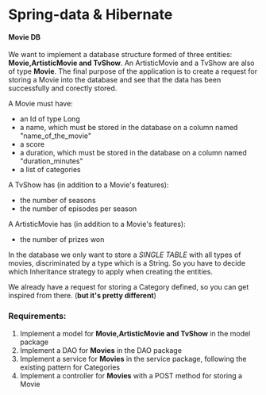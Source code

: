 # Spring-data & Hibernate

#### Movie DB

We want to implement a database structure formed of three entities: **Movie,ArtisticMovie and TvShow**. An ArtisticMovie and a TvShow are also of type **Movie**. The final purpose of the application is to create a request for storing a Movie into the database and see that the data has been successfully and corectly stored.

A Movie must have:
- an Id of type Long
- a name, which must be stored in the database on a column named "name_of_the_movie"
- a score
- a duration, which must be stored in the database on a column named "duration_minutes"
- a list of categories

A TvShow has (in addition to a Movie's features):
- the number of seasons
- the number of episodes per season

A ArtisticMovie has (in addition to a Movie's features):
- the number of prizes won

In the database we only want to store a _SINGLE TABLE_ with all types of movies, discriminated by a type which is a String. So you have to decide which Inheritance strategy to apply when creating the entities. 

We already have a request for storing a Category defined, so you can get inspired from there. (**but it's pretty different**)

### Requirements:
1. Implement a model for **Movie,ArtisticMovie and TvShow** in the model package
2. Implement a DAO for **Movies** in the DAO package
3. Implement a service for **Movies** in the service package, following the existing pattern for Categories
4. Implement a controller for **Movies** with a POST method for storing a Movie


